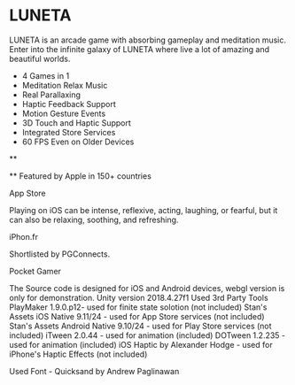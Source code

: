 # LUNETA



LUNETA is an arcade game with absorbing gameplay and meditation music.
Enter into the infinite galaxy of LUNETA where live a lot of amazing and beautiful worlds.

- 4 Games in 1
- Meditation Relax Music
- Real Parallaxing
- Haptic Feedback Support
- Motion Gesture Events
- 3D Touch and Haptic Support
- Integrated Store Services
- 60 FPS Even on Older Devices

**

** Featured by Apple in 150+ countries




App Store

Playing on iOS can be intense, reflexive, acting, laughing, or fearful, but it can also be relaxing, soothing, and refreshing.

iPhon.fr

Shortlisted by PGConnects.

Pocket Gamer




The Source code is designed for iOS and Android devices, webgl version is only for demonstration.
Unity version 2018.4.27f1
Used 3rd Party Tools
PlayMaker 1.9.0.p12- used for finite state solotion (not included)
Stan's Assets iOS Native 9.11/24 - used for App Store services (not included)
Stan's Assets Android Native 9.10/24 - used for Play Store services (not included)
iTween 2.0.44 - used for animation (included)
DOTween 1.2.235 - used for animation (included)
iOS Haptic by Alexander Hodge - used for iPhone's Haptic Effects (not included)

Used Font - Quicksand by Andrew Paglinawan
